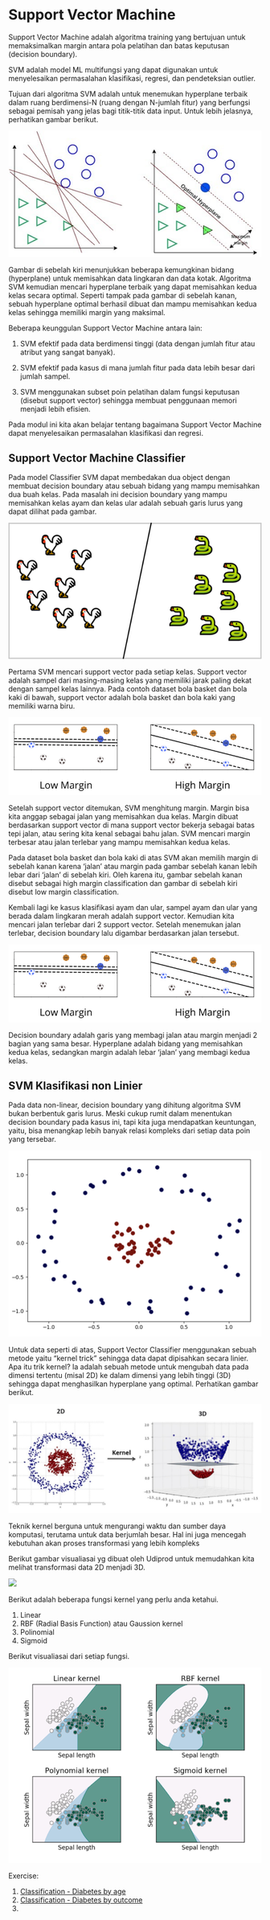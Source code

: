 # Support Vector Machine

Support Vector Machine adalah  algoritma training yang bertujuan untuk memaksimalkan margin antara pola pelatihan dan batas keputusan (decision boundary).

SVM adalah model ML multifungsi yang dapat digunakan untuk menyelesaikan permasalahan klasifikasi, regresi, dan pendeteksian outlier.

Tujuan dari algoritma SVM adalah untuk menemukan hyperplane terbaik dalam ruang berdimensi-N (ruang dengan N-jumlah fitur) yang berfungsi sebagai pemisah yang jelas bagi titik-titik data input. Untuk lebih jelasnya, perhatikan gambar berikut.

<img src="./assets/svm.jpg" alt="svm" />

Gambar di sebelah kiri menunjukkan beberapa kemungkinan bidang (hyperplane) untuk memisahkan data lingkaran dan data kotak. Algoritma SVM kemudian mencari hyperplane terbaik yang dapat memisahkan kedua kelas secara optimal. Seperti tampak pada gambar di sebelah kanan, sebuah hyperplane optimal berhasil dibuat dan mampu memisahkan kedua kelas sehingga memiliki margin yang maksimal.

Beberapa keunggulan Support Vector Machine antara lain:

1. SVM efektif pada data berdimensi tinggi (data dengan jumlah fitur atau atribut yang sangat banyak).

2. SVM efektif pada kasus di mana jumlah fitur pada data lebih besar dari jumlah sampel.

3. SVM menggunakan subset poin pelatihan dalam fungsi keputusan (disebut support vector) sehingga membuat penggunaan memori menjadi lebih efisien.                 

Pada modul ini kita akan belajar tentang bagaimana Support Vector Machine dapat menyelesaikan permasalahan klasifikasi dan regresi.


## Support Vector Machine Classifier

Pada model Classifier SVM dapat membedakan dua object dengan membuat decision boundary atau sebuah bidang yang mampu memisahkan dua buah kelas. Pada masalah ini decision boundary yang mampu memisahkan kelas ayam dan kelas ular adalah sebuah garis lurus yang dapat dilihat pada gambar.

<img src="assets/svm-chicken-1.png" alt="svm-chicken" />

Pertama SVM mencari support vector pada setiap kelas. Support vector adalah sampel dari masing-masing kelas yang memiliki jarak paling dekat dengan sampel kelas lainnya. Pada contoh dataset bola basket dan bola kaki di bawah, support vector adalah bola basket dan bola kaki yang memiliki warna biru. 

<img src="assets/svm-low-high-margin.png" alt="low-high-margin" />

Setelah support vector ditemukan, SVM menghitung margin. Margin bisa kita anggap sebagai jalan yang memisahkan dua kelas. Margin dibuat berdasarkan support vector di mana support vector bekerja sebagai batas tepi jalan, atau sering kita kenal sebagai bahu jalan. SVM mencari margin terbesar atau jalan terlebar yang mampu memisahkan kedua kelas.

Pada dataset bola basket dan bola kaki di atas SVM akan memilih margin di sebelah kanan karena ‘jalan’ atau margin pada gambar sebelah kanan lebih lebar dari ‘jalan’ di sebelah kiri. Oleh karena itu, gambar sebelah kanan disebut sebagai high margin classification dan gambar di sebelah kiri disebut low margin classification.

Kembali lagi ke kasus klasifikasi ayam dan ular, sampel ayam dan ular yang berada dalam lingkaran merah adalah support vector. Kemudian kita mencari jalan terlebar dari 2 support vector. Setelah menemukan jalan terlebar, decision boundary lalu digambar berdasarkan jalan tersebut.

<img src="assets/svm-low-high-margin.png" />

Decision boundary adalah garis yang membagi jalan atau margin menjadi 2 bagian yang sama besar. Hyperplane adalah bidang yang memisahkan kedua kelas, sedangkan margin adalah lebar ‘jalan’ yang membagi kedua kelas.

## SVM Klasifikasi non Linier

Pada data non-linear, decision boundary yang dihitung algoritma SVM bukan berbentuk garis lurus. Meski cukup rumit dalam menentukan decision boundary pada kasus ini, tapi kita juga mendapatkan keuntungan, yaitu, bisa menangkap lebih banyak relasi kompleks dari setiap data poin yang tersebar.

<img src="./assets/svm-non-linear.png" />


Untuk data seperti di atas, Support Vector Classifier menggunakan sebuah metode yaitu “kernel trick” sehingga data dapat dipisahkan secara linier. Apa itu trik kernel? Ia adalah sebuah metode untuk mengubah data pada dimensi tertentu (misal 2D) ke dalam dimensi yang lebih tinggi (3D) sehingga dapat menghasilkan hyperplane yang optimal. Perhatikan gambar berikut.

<img src="./assets/svm-non-linear-trick.jpg" />

Teknik kernel berguna untuk mengurangi waktu dan sumber daya komputasi, terutama untuk data berjumlah besar. Hal ini juga mencegah kebutuhan akan proses transformasi yang lebih kompleks

Berikut gambar visualiasai yg dibuat oleh Udiprod untuk memudahkan kita melihat transformasi data 2D menjadi 3D.

<img src="./assets/svm-2d-to-3d.gif" />

Berikut adalah beberapa fungsi kernel yang perlu anda ketahui.

1. Linear
2. RBF (Radial Basis Function) atau Gaussion kernel
3. Polinomial
4. Sigmoid

Berikut visualiasai dari setiap fungsi.

<img src="./assets/svm-function-visualization.png" />


Exercise: 

1. [Classification - Diabetes by age](exercise/11.svm-classification_age.py)
2. [Classification - Diabetes by outcome](exercise/11.svm-classification_outcome.py)
3. 
